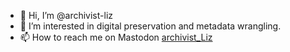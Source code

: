 - 👋 Hi, I’m @archivist-liz
- 👀 I’m interested in digital preservation and metadata wrangling.
- 📫 How to reach me on Mastodon <a rel="me" href="https://digipres.club/@archivist_Liz">archivist_Liz</a>

<!---
archivist-liz/archivist-liz is a ✨ special ✨ repository because its `README.md` (this file) appears on your GitHub profile.
You can click the Preview link to take a look at your changes.
--->
